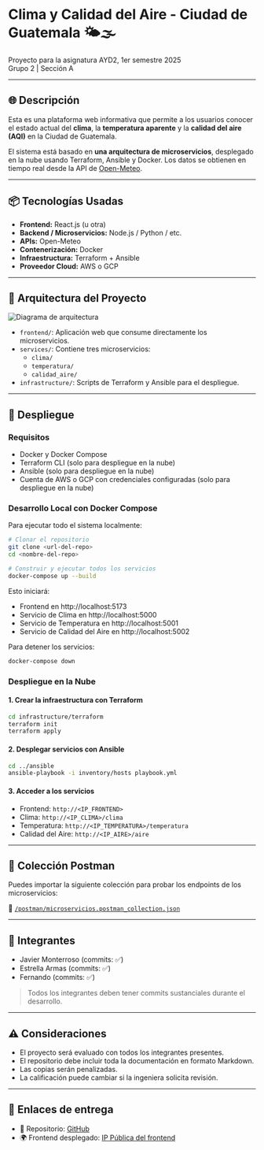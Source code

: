 # Clima y Calidad del Aire - Ciudad de Guatemala 🌤️🌫️

Proyecto para la asignatura AYD2, 1er semestre 2025  
Grupo 2 | Sección A

---

## 🌐 Descripción

Esta es una plataforma web informativa que permite a los usuarios conocer el estado actual del **clima**, la **temperatura aparente** y la **calidad del aire (AQI)** en la Ciudad de Guatemala.

El sistema está basado en **una arquitectura de microservicios**, desplegado en la nube usando Terraform, Ansible y Docker. Los datos se obtienen en tiempo real desde la API de [Open-Meteo](https://open-meteo.com/).

---

## 📦 Tecnologías Usadas

- **Frontend:** React.js (u otra)
- **Backend / Microservicios:** Node.js / Python / etc.
- **APIs:** Open-Meteo
- **Contenerización:** Docker
- **Infraestructura:** Terraform + Ansible
- **Proveedor Cloud:** AWS o GCP

---

## 🧱 Arquitectura del Proyecto

![Diagrama de arquitectura](./docs/diagrama.png)

- `frontend/`: Aplicación web que consume directamente los microservicios.
- `services/`: Contiene tres microservicios:
  - `clima/`
  - `temperatura/`
  - `calidad_aire/`
- `infrastructure/`: Scripts de Terraform y Ansible para el despliegue.

---

## 🚀 Despliegue

### Requisitos
- Docker y Docker Compose
- Terraform CLI (solo para despliegue en la nube)
- Ansible (solo para despliegue en la nube)
- Cuenta de AWS o GCP con credenciales configuradas (solo para despliegue en la nube)

### Desarrollo Local con Docker Compose

Para ejecutar todo el sistema localmente:

```bash
# Clonar el repositorio
git clone <url-del-repo>
cd <nombre-del-repo>

# Construir y ejecutar todos los servicios
docker-compose up --build
```

Esto iniciará:
- Frontend en http://localhost:5173
- Servicio de Clima en http://localhost:5000
- Servicio de Temperatura en http://localhost:5001
- Servicio de Calidad del Aire en http://localhost:5002

Para detener los servicios:
```bash
docker-compose down
```

### Despliegue en la Nube

#### 1. Crear la infraestructura con Terraform
```bash
cd infrastructure/terraform
terraform init
terraform apply
```

#### 2. Desplegar servicios con Ansible
```bash
cd ../ansible
ansible-playbook -i inventory/hosts playbook.yml
```

#### 3. Acceder a los servicios
- Frontend: `http://<IP_FRONTEND>`
- Clima: `http://<IP_CLIMA>/clima`
- Temperatura: `http://<IP_TEMPERATURA>/temperatura`
- Calidad del Aire: `http://<IP_AIRE>/aire`

---

## 📮 Colección Postman

Puedes importar la siguiente colección para probar los endpoints de los microservicios:

📁 [`/postman/microservicios.postman_collection.json`](https://galactic-shuttle-257617.postman.co/workspace/My-Workspace~3f90d44e-1a3b-4d9b-8420-0647233a3137/collection/6645965-aeb43751-6042-4c13-ba96-61778e684bef?action=share&creator=6645965)

---

## 👥 Integrantes

- Javier Monterroso (commits: ✅)
- Estrella Armas (commits: ✅)
- Fernando (commits: ✅)

> Todos los integrantes deben tener commits sustanciales durante el desarrollo.

---

## ⚠️ Consideraciones

- El proyecto será evaluado con todos los integrantes presentes.
- El repositorio debe incluir toda la documentación en formato Markdown.
- Las copias serán penalizadas.
- La calificación puede cambiar si la ingeniera solicita revisión.

---

## 📎 Enlaces de entrega

- 🔗 Repositorio: [GitHub](https://github.com/xvimnt/AYD2_A_1S2025_PRAC2_G2)
- 🌍 Frontend desplegado: [IP Pública del frontend](http://3.12.37.235:5173/>)